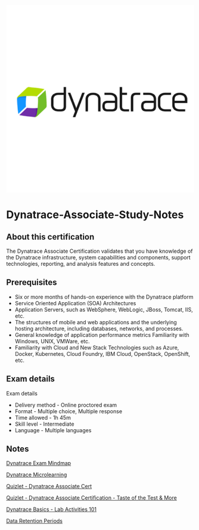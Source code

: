 <img src="dynatrace2.png">

# Dynatrace-Associate-Study-Notes


## About this certification

The Dynatrace Associate Certification validates that you have knowledge of the Dynatrace infrastructure, system capabilities and components, support technologies, reporting, and analysis features and concepts.

## Prerequisites

- Six or more months of hands-on experience with the Dynatrace platform
- Service Oriented Application (SOA) Architectures
- Application Servers, such as WebSphere, WebLogic, JBoss, Tomcat, IIS, etc.
- The structures of mobile and web applications and the underlying hosting architecture, including databases, networks, and processes.
- General knowledge of application performance metrics
Familiarity with Windows, UNIX, VMWare, etc.
- Familiarity with Cloud and New Stack Technologies such as Azure, Docker, Kubernetes, Cloud Foundry, IBM Cloud, OpenStack, OpenShift, etc.

## Exam details

Exam details

- Delivery method - Online proctored exam
- Format - Multiple choice, Multiple response
- Time allowed - 1h 45m
- Skill level - Intermediate
- Language - Multiple languages


## Notes

[Dynatrace Exam Mindmap](https://university.dynatrace.com/assets/21181/dynatrace_associate_mindmap_012023.pdf)

[Dynatrace Microlearning](https://university.dynatrace.com/ondemand)

[Quizlet - Dynatrace Associate Cert](https://quizlet.com/558155195/dynatrace-associate-cert-flash-cards/)

[Quizlet - Dynatrace Associate Certification - Taste of the Test & More](https://quizlet.com/747649005/2022dynatrace-associate-certification-taste-of-the-test-more-flash-cards/)

[Dynatrace Basics - Lab Activities 101](https://dt-transform.com/trainings/dynatrace-basics-activities-101/#27)

[Data Retention Periods](https://www.dynatrace.com/support/help/how-to-use-dynatrace/data-privacy-and-security/data-privacy/data-retention-periods)

